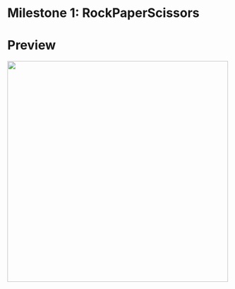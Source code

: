 # Milestone 1: RockPaperScissors

# Preview 
<img src="https://user-images.githubusercontent.com/35319467/106375899-115af900-6345-11eb-8dcb-6ef307b0efaf.png" width="500">

